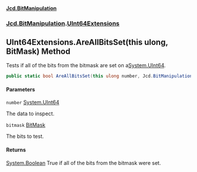 #### [Jcd.BitManipulation](index.md 'index')

### [Jcd.BitManipulation](Jcd.BitManipulation.md 'Jcd.BitManipulation').[UInt64Extensions](Jcd.BitManipulation.UInt64Extensions.md 'Jcd.BitManipulation.UInt64Extensions')

## UInt64Extensions.AreAllBitsSet(this ulong, BitMask) Method

Tests if all of the bits from the bitmask are set on a[System.UInt64](https://docs.microsoft.com/en-us/dotnet/api/System.UInt64 'System.UInt64').

```csharp
public static bool AreAllBitsSet(this ulong number, Jcd.BitManipulation.BitMask bitmask);
```

#### Parameters

<a name='Jcd.BitManipulation.UInt64Extensions.AreAllBitsSet(thisulong,Jcd.BitManipulation.BitMask).number'></a>

`number` [System.UInt64](https://docs.microsoft.com/en-us/dotnet/api/System.UInt64 'System.UInt64')

The data to inspect.

<a name='Jcd.BitManipulation.UInt64Extensions.AreAllBitsSet(thisulong,Jcd.BitManipulation.BitMask).bitmask'></a>

`bitmask` [BitMask](Jcd.BitManipulation.BitMask.md 'Jcd.BitManipulation.BitMask')

The bits to test.

#### Returns

[System.Boolean](https://docs.microsoft.com/en-us/dotnet/api/System.Boolean 'System.Boolean')
True if all of the bits from the bitmask were set.